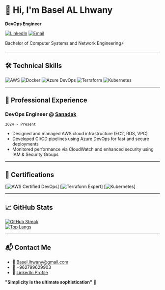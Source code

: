# 👋 Hi, I'm Basel AL Lhwany 
**DevOps Engineer**  

[![LinkedIn](https://img.shields.io/badge/LinkedIn-Basel_Al--liwany-blue?style=flat&logo=linkedin)](https://www.linkedin.com/in/basel-al-liwany)
[![Email](https://img.shields.io/badge/Email-Basel.liwany@gmail.com-red?style=flat&logo=gmail)](mailto:Basel.liwany@gmail.com)

Bachelor of Computer Systems and Network Engineering⚡

---

## 🛠️ **Technical Skills**
![AWS](https://img.shields.io/badge/AWS-EC2/RDS/CloudWatch-FF9900?logo=amazon-aws)
![Docker](https://img.shields.io/badge/Docker-Containerization-2496ED?logo=docker)
![Azure DevOps](https://img.shields.io/badge/Azure_DevOps-CI/CD-0078D7?logo=azure-devops)
![Terraform](https://img.shields.io/badge/Terraform-IaC-623CE4?logo=terraform)
![Kubernetes](https://img.shields.io/badge/Kubernetes-EKS-326CE5?logo=kubernetes)


---

## 💼 **Professional Experience**
### **DevOps Engineer @ [Sanadak](https://sanadak.com)**
`2024 - Present`  
- Designed and managed AWS cloud infrastructure (EC2, RDS, VPC)  
- Developed CI/CD pipelines using Azure DevOps for fast and secure deployments  
- Monitored performance via CloudWatch and enhanced security using IAM & Security Groups  

---

## 📜 **Certifications**
[![AWS Certified DevOps](https://img.shields.io/badge/AWS-DevOps_Professional-FF9900?logo=amazon-aws)]
[![Terraform Expert](https://img.shields.io/badge/Terraform-Expert-623CE4?logo=terraform)]
[![Kubernetes](https://img.shields.io/badge/Kubernetes-Beginner-326CE5?logo=kubernetes)]

---

## 📈 **GitHub Stats**
[![GitHub Streak](https://streak-stats.demolab.com/?user=Basel-Alliwany&theme=dark)](https://git.io/streak-stats)  
[![Top Langs](https://github-readme-stats.vercel.app/api/top-langs/?username=Basel-Alliwany&layout=compact&theme=vision-friendly-dark)](https://github.com/anuraghazra/github-readme-stats)

---

## 📬 **Contact Me**
- 📧 Basel.lhwany@gmail.com  
- 📱 +962799629903  
- 💼 [LinkedIn Profile](https://www.linkedin.com/in/basel-al-liwany)  

**"Simplicity is the ultimate sophistication"** 🎯
